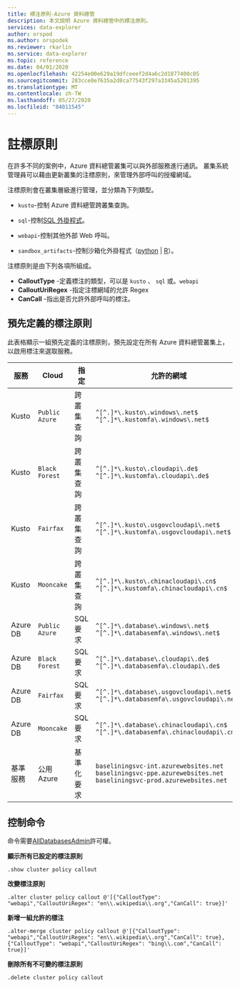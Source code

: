 ```yaml
---
title: 標注原則-Azure 資料總管
description: 本文說明 Azure 資料總管中的標注原則。
services: data-explorer
author: orspod
ms.author: orspodek
ms.reviewer: rkarlin
ms.service: data-explorer
ms.topic: reference
ms.date: 04/01/2020
ms.openlocfilehash: 42254e00e629a19dfceeef2d4a6c2d1877400c05
ms.sourcegitcommit: 283cce0e7635a2d8ca77543f297a3345a5201395
ms.translationtype: MT
ms.contentlocale: zh-TW
ms.lasthandoff: 05/27/2020
ms.locfileid: "84011545"
---
```

# <a name="callout-policy"></a>註標原則

在許多不同的案例中，Azure 資料總管叢集可以與外部服務進行通訊。
叢集系統管理員可以藉由更新叢集的注標原則，來管理外部呼叫的授權網域。

注標原則會在叢集層級進行管理，並分類為下列類型。
* `kusto`-控制 Azure 資料總管跨叢集查詢。
* `sql`-控制[SQL 外掛程式](../query/sqlrequestplugin.md)。

* `webapi`-控制其他外部 Web 呼叫。
* `sandbox_artifacts`-控制沙箱化外掛程式（[python](../query/pythonplugin.md)  |  [R](../query/rplugin.md)）。

注標原則是由下列各項所組成。

* **CalloutType** -定義標注的類型，可以是 `kusto` 、 `sql` 或。`webapi`
* **CalloutUriRegex** -指定注標網域的允許 Regex
* **CanCall** -指出是否允許外部呼叫的標注。

## <a name="predefined-callout-policies"></a>預先定義的標注原則

此表格顯示一組預先定義的注標原則，預先設定在所有 Azure 資料總管叢集上，以啟用標注來選取服務。

|服務      |Cloud        |指定  |允許的網域 |
|-------------|-------------|-------------|-------------|
|Kusto |`Public Azure` |跨叢集查詢 |`^[^.]*\.kusto\.windows\.net$` <br> `^[^.]*\.kustomfa\.windows\.net$` |
|Kusto |`Black Forest` |跨叢集查詢 |`^[^.]*\.kusto\.cloudapi\.de$` <br> `^[^.]*\.kustomfa\.cloudapi\.de$` |
|Kusto |`Fairfax` |跨叢集查詢 |`^[^.]*\.kusto\.usgovcloudapi\.net$` <br> `^[^.]*\.kustomfa\.usgovcloudapi\.net$` |
|Kusto |`Mooncake` |跨叢集查詢 |`^[^.]*\.kusto\.chinacloudapi\.cn$` <br> `^[^.]*\.kustomfa\.chinacloudapi\.cn$` |
|Azure DB |`Public Azure` |SQL 要求 |`^[^.]*\.database\.windows\.net$` <br> `^[^.]*\.databasemfa\.windows\.net$` |
|Azure DB |`Black Forest` |SQL 要求 |`^[^.]*\.database\.cloudapi\.de$` <br> `^[^.]*\.databasemfa\.cloudapi\.de$` |
|Azure DB |`Fairfax` |SQL 要求 |`^[^.]*\.database\.usgovcloudapi\.net$` <br> `^[^.]*\.databasemfa\.usgovcloudapi\.net$` |
|Azure DB |`Mooncake` |SQL 要求 |`^[^.]*\.database\.chinacloudapi\.cn$` <br> `^[^.]*\.databasemfa\.chinacloudapi\.cn$` |
|基準服務 |公用 Azure |基準化要求 |`baseliningsvc-int.azurewebsites.net` <br> `baseliningsvc-ppe.azurewebsites.net` <br> `baseliningsvc-prod.azurewebsites.net` |

## <a name="control-commands"></a>控制命令

命令需要[AllDatabasesAdmin](access-control/role-based-authorization.md)許可權。

**顯示所有已設定的標注原則**

```kusto
.show cluster policy callout
```

**改變標注原則**

```kusto
.alter cluster policy callout @'[{"CalloutType": "webapi","CalloutUriRegex": "en\\.wikipedia\\.org","CanCall": true}]'
```

**新增一組允許的標注**

```kusto
.alter-merge cluster policy callout @'[{"CalloutType": "webapi","CalloutUriRegex": "en\\.wikipedia\\.org","CanCall": true}, {"CalloutType": "webapi","CalloutUriRegex": "bing\\.com","CanCall": true}]'
```

**刪除所有不可變的標注原則**

```kusto
.delete cluster policy callout
```
